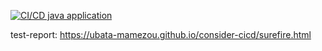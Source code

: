 [![CI/CD java application](https://github.com/ubata-mamezou/consider-cicd/actions/workflows/build-java.yaml/badge.svg)](https://github.com/ubata-mamezou/consider-cicd/actions/workflows/build-java.yaml)

test-report: https://ubata-mamezou.github.io/consider-cicd/surefire.html
